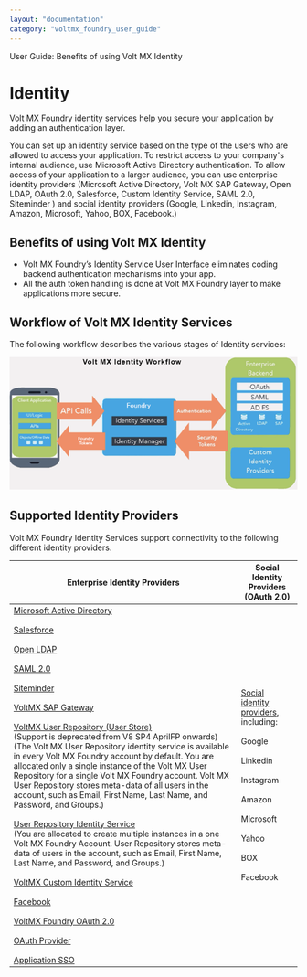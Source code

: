 ```yaml
---
layout: "documentation"
category: "voltmx_foundry_user_guide"
---
```

                               

User Guide: Benefits of using Volt MX Identity

Identity
========

Volt MX  Foundry identity services help you secure your application by adding an authentication layer.

You can set up an identity service based on the type of the users who are allowed to access your application. To restrict access to your company's internal audience, use Microsoft Active Directory authentication. To allow access of your application to a larger audience, you can use enterprise identity providers (Microsoft Active Directory, Volt MX SAP Gateway, Open LDAP, OAuth 2.0, Salesforce, Custom Identity Service, SAML 2.0, Siteminder ) and social identity providers (Google, Linkedin, Instagram, Amazon, Microsoft, Yahoo, BOX, Facebook.)

Benefits of using Volt MX Identity
----------------------------------

*   Volt MX Foundry’s Identity Service User Interface eliminates coding backend authentication mechanisms into your app.
*   All the auth token handling is done at Volt MX Foundry layer to make applications more secure.

Workflow of Volt MX Identity Services
-------------------------------------

The following workflow describes the various stages of Identity services:

![](Resources/Images/VoltMXIdentityWorkflow_677x313.png)

Supported Identity Providers
----------------------------

Volt MX  Foundry Identity Services support connectivity to the following different identity providers.

  
| Enterprise Identity Providers | Social Identity Providers (OAuth 2.0) |
| --- | --- |
| [Microsoft Active Directory](Identity2_MS_AD.html#microsoft-active-directory-identity-service)<br><br> [Salesforce](Identity3_Salesforce.html#salesforce-identity-service)<br><br> [Open LDAP](Identity4_LDAP.html#open-ldap-identity-service)<br><br> [SAML 2.0](Identity5_SAML.html#saml-2-0-identity-service)<br><br> [Siteminder](Identity6_SiteMinder.html#siteminder-identity-service)<br><br> [VoltMX SAP Gateway](Identity7_VoltMX_SAP.html#sap-gateway-identity-service)<br><br> [VoltMX User Repository (User Store)](Identity12_VoltMXUR.html#user-repository-identity-service)<br> (Support is deprecated from V8 SP4 AprilFP onwards)<br>(The Volt MX User Repository identity service is available in every Volt MX Foundry account by default. You are allocated only a single instance of the Volt MX User Repository for a single Volt MX Foundry account. Volt MX User Repository stores meta-data of all users in the account, such as Email, First Name, Last Name, and Password, and Groups.)<br><br> [User Repository Identity Service](UserRepositoryIdentityService.html)<br> (You are allocated to create multiple instances in a one Volt MX Foundry Account. User Repository stores meta-data of users in the account, such as Email, First Name, Last Name, and Password, and Groups.)<br><br> [VoltMX Custom Identity Service](Identity8_VoltMX_Custom.html#custom-identity-service)<br><br> [Facebook](Identity9_Facebook.html#facebook-identity-service)<br><br> [VoltMX Foundry OAuth 2.0](Identity10_VoltMX_OAuth2.html#foundry-oauth-2-0-identity-service)<br><br> [OAuth Provider](Identity11_OAuth.html#oauth-provider-identity-service)<br><br> [Application SSO](Overview_AppSSO.html#AppSSOoverview) | [Social identity providers](Identity13_Social.html#social-identity-providers), including:<br><br> Google<br><br> Linkedin<br><br> Instagram<br><br> Amazon<br><br> Microsoft<br><br> Yahoo<br><br> BOX<br><br> Facebook |

